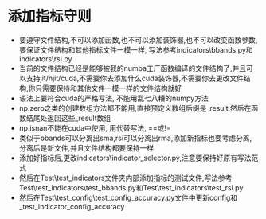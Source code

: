 # 添加指标守则
* 要遵守文件结构,不可以添加函数,也不可以添加装饰器,也不可以改变函数参数,要保证文件结构和其他指标文件一模一样, 写法参考indicators\bbands.py和indicators\rsi.py
* 当前的文件结构已经是能够被我的numba工厂函数编译的文件结构了,并且可以支持jit/njit/cuda,不需要你去添加什么cuda装饰器,不需要你去更改文件结构,你只需要保持和其他文件一模一样的文件结构就好
* 语法上要符合cuda的严格写法, 不能用乱七八糟的numpy方法
* np.zero之类的创建数组方法都不能用,直接预定义数组后缀是_result,然后在函数结尾处返回这些_result数组
* np.isnan不能在cuda中使用, 用代替写法, ==或!=
* 类似于bbands可以分离出sma,rsi可以分离出rma,添加新指标也要考虑分离,分离后是新文件,并且文件结构都要保持一样
* 添加好指标后,更改indicators\indicator_selector.py,注意要保持好原有写法范式
* 然后在Test\test_indicators文件夹内部添加指标的测试文件,写法参考Test\test_indicators\test_bbands.py和Test\test_indicators\test_rsi.py
* 然后在Test\test_config\test_config_accuracy.py文件中更新config和_test_indicator_config_accuracy
